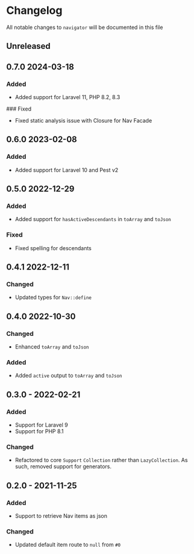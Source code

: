 # Changelog

All notable changes to `navigator` will be documented in this file

## Unreleased

## 0.7.0 2024-03-18
### Added
- Added support for Laravel 11, PHP 8.2, 8.3

### Fixed
- Fixed static analysis issue with Closure for Nav Facade

## 0.6.0 2023-02-08
### Added
- Added support for Laravel 10 and Pest v2

## 0.5.0 2022-12-29
### Added
- Added support for `hasActiveDescendants` in `toArray` and `toJson`

### Fixed
- Fixed spelling for descendants

## 0.4.1 2022-12-11
### Changed
- Updated types for `Nav::define`

## 0.4.0 2022-10-30
### Changed
- Enhanced `toArray` and `toJson`

### Added
- Added `active` output to `toArray` and `toJson`

## 0.3.0 - 2022-02-21
### Added
- Support for Laravel 9
- Support for PHP 8.1

### Changed
- Refactored to core `Support` `Collection` rather than `LazyCollection`. As such, removed support for generators.

## 0.2.0 - 2021-11-25

### Added
- Support to retrieve Nav items as json

### Changed
- Updated default item route to `null` from `#0`
